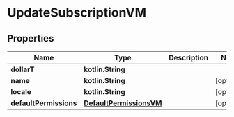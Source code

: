
# UpdateSubscriptionVM

## Properties
Name | Type | Description | Notes
------------ | ------------- | ------------- | -------------
**dollarT** | **kotlin.String** |  | 
**name** | **kotlin.String** |  |  [optional]
**locale** | **kotlin.String** |  |  [optional]
**defaultPermissions** | [**DefaultPermissionsVM**](DefaultPermissionsVM.md) |  |  [optional]



